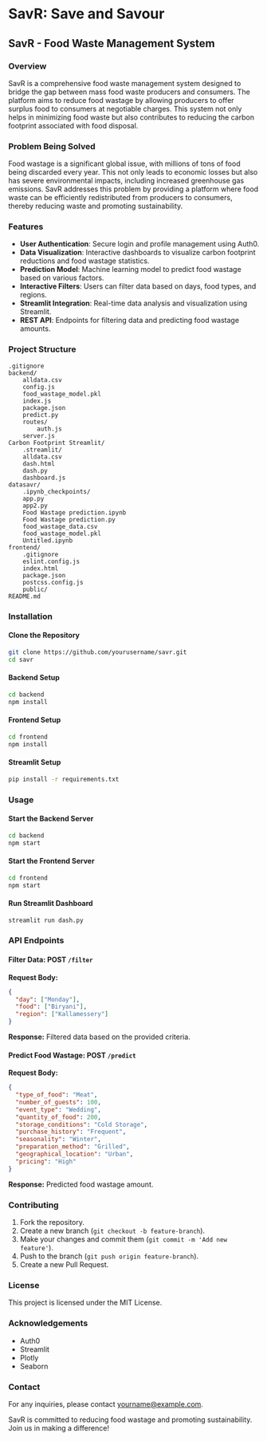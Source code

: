 # SavR: Save and Savour

## SavR - Food Waste Management System

### Overview
SavR is a comprehensive food waste management system designed to bridge the gap between mass food waste producers and consumers. The platform aims to reduce food wastage by allowing producers to offer surplus food to consumers at negotiable charges. This system not only helps in minimizing food waste but also contributes to reducing the carbon footprint associated with food disposal.

### Problem Being Solved
Food wastage is a significant global issue, with millions of tons of food being discarded every year. This not only leads to economic losses but also has severe environmental impacts, including increased greenhouse gas emissions. SavR addresses this problem by providing a platform where food waste can be efficiently redistributed from producers to consumers, thereby reducing waste and promoting sustainability.

### Features
- **User Authentication**: Secure login and profile management using Auth0.
- **Data Visualization**: Interactive dashboards to visualize carbon footprint reductions and food wastage statistics.
- **Prediction Model**: Machine learning model to predict food wastage based on various factors.
- **Interactive Filters**: Users can filter data based on days, food types, and regions.
- **Streamlit Integration**: Real-time data analysis and visualization using Streamlit.
- **REST API**: Endpoints for filtering data and predicting food wastage amounts.

### Project Structure
```
.gitignore
backend/
    alldata.csv
    config.js
    food_wastage_model.pkl
    index.js
    package.json
    predict.py
    routes/
        auth.js
    server.js
Carbon Footprint Streamlit/
    .streamlit/
    alldata.csv
    dash.html
    dash.py
    dashboard.js
datasavr/
    .ipynb_checkpoints/
    app.py
    app2.py
    Food Wastage prediction.ipynb
    Food Wastage prediction.py
    food_wastage_data.csv
    food_wastage_model.pkl
    Untitled.ipynb
frontend/
    .gitignore
    eslint.config.js
    index.html
    package.json
    postcss.config.js
    public/
README.md
```

### Installation

#### Clone the Repository
```sh
git clone https://github.com/yourusername/savr.git
cd savr
```

#### Backend Setup
```sh
cd backend
npm install
```

#### Frontend Setup
```sh
cd frontend
npm install
```

#### Streamlit Setup
```sh
pip install -r requirements.txt
```

### Usage

#### Start the Backend Server
```sh
cd backend
npm start
```

#### Start the Frontend Server
```sh
cd frontend
npm start
```

#### Run Streamlit Dashboard
```sh
streamlit run dash.py
```

### API Endpoints

#### Filter Data: POST `/filter`
**Request Body:**
```json
{ 
  "day": ["Monday"], 
  "food": ["Biryani"], 
  "region": ["Kallamessery"] 
}
```
**Response:** Filtered data based on the provided criteria.

#### Predict Food Wastage: POST `/predict`
**Request Body:**
```json
{ 
  "type_of_food": "Meat", 
  "number_of_guests": 100, 
  "event_type": "Wedding", 
  "quantity_of_food": 200, 
  "storage_conditions": "Cold Storage", 
  "purchase_history": "Frequent", 
  "seasonality": "Winter", 
  "preparation_method": "Grilled", 
  "geographical_location": "Urban", 
  "pricing": "High" 
}
```
**Response:** Predicted food wastage amount.

### Contributing
1. Fork the repository.
2. Create a new branch (`git checkout -b feature-branch`).
3. Make your changes and commit them (`git commit -m 'Add new feature'`).
4. Push to the branch (`git push origin feature-branch`).
5. Create a new Pull Request.

### License
This project is licensed under the MIT License.

### Acknowledgements
- Auth0
- Streamlit
- Plotly
- Seaborn

### Contact
For any inquiries, please contact [yourname@example.com](mailto:yourname@example.com).

SavR is committed to reducing food wastage and promoting sustainability. Join us in making a difference!